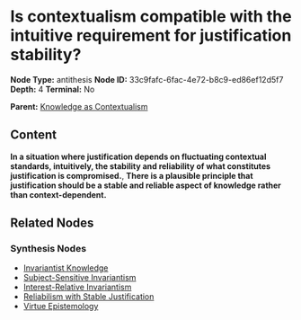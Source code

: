 # Is contextualism compatible with the intuitive requirement for justification stability?

**Node Type:** antithesis
**Node ID:** 33c9fafc-6fac-4e72-b8c9-ed86ef12d5f7
**Depth:** 4
**Terminal:** No

**Parent:** [Knowledge as Contextualism](knowledge-as-contextualism-synthesis-19284f10-8481-4e1d-a1c2-cce61792ff26.md)

## Content

**In a situation where justification depends on fluctuating contextual standards, intuitively, the stability and reliability of what constitutes justification is compromised.**, **There is a plausible principle that justification should be a stable and reliable aspect of knowledge rather than context-dependent.**

## Related Nodes

### Synthesis Nodes

- [Invariantist Knowledge](invariantist-knowledge-synthesis-d41c1f89-d2ee-4621-9fbe-329d53b89a64.md)
- [Subject-Sensitive Invariantism](subject-sensitive-invariantism-synthesis-ea9a13dc-3274-4241-84e1-bc58086fadf8.md)
- [Interest-Relative Invariantism](interest-relative-invariantism-synthesis-315b70f7-aa76-4ec8-aa3d-a8be6c48d63f.md)
- [Reliabilism with Stable Justification](reliabilism-with-stable-justification-synthesis-b7799edc-c037-45ba-ae69-c047fe726552.md)
- [Virtue Epistemology](virtue-epistemology-synthesis-096c6119-745f-4eb0-bc56-cf692a04a3b0.md)
